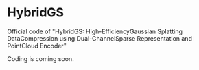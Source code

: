 # HybridGS
Official code of "HybridGS: High-EfficiencyGaussian Splatting DataCompression using Dual-ChannelSparse Representation and PointCloud Encoder"

Coding is coming soon.
